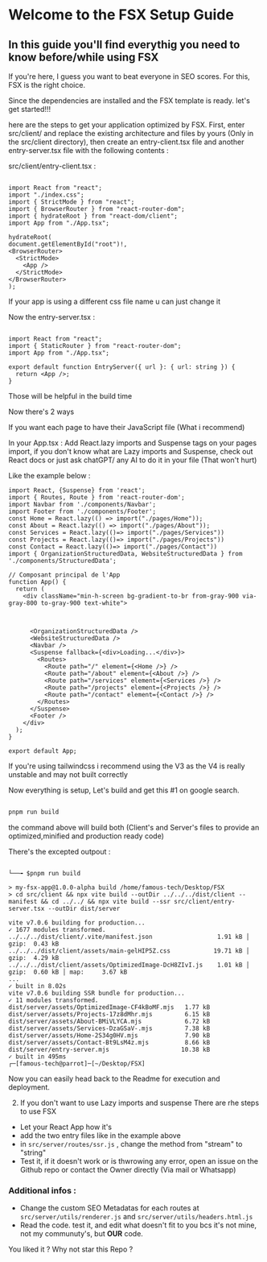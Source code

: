 # Welcome to the FSX Setup Guide

## In this guide you'll find everythig you need to know before/while using FSX

If you're here, I guess you want to beat everyone in SEO scores. For this, FSX is the right choice. 
 
 Since the dependencies are installed and the FSX template is ready. let's get started!!!
 
  here are the steps to get your application optimized by FSX. First, enter src/client/ and replace the existing architecture and files by yours (Only in the src/client directory), then create an entry-client.tsx file and another entry-server.tsx file with the following contents :

  src/client/entry-client.tsx : 
  ```tsx

  import React from "react";
import "./index.css";
import { StrictMode } from "react";
import { BrowserRouter } from "react-router-dom";
import { hydrateRoot } from "react-dom/client";
import App from "./App.tsx";

hydrateRoot(
  document.getElementById("root")!,
  <BrowserRouter>
    <StrictMode>
      <App />
    </StrictMode>
  </BrowserRouter>
);
```

If your app is using a different css file name u can just change it

Now the entry-server.tsx : 
```tsx

import React from "react";
import { StaticRouter } from "react-router-dom";
import App from "./App.tsx";

export default function EntryServer({ url }: { url: string }) {
  return <App />;
}

```

Those will be helpful in the build time

Now there's 2 ways

If you want each page to have their JavaScript file (What i recommend)

In your App.tsx : Add React.lazy imports and Suspense tags on your pages import, if you don't know what are Lazy imports and Suspense, check out React docs or just ask chatGPT/ any AI to do it in your file (That won't hurt)

Like the example below :

```tsx
import React, {Suspense} from 'react';
import { Routes, Route } from 'react-router-dom';
import Navbar from './components/Navbar';
import Footer from './components/Footer';
const Home = React.lazy(() => import("./pages/Home"));
const About = React.lazy(() => import("./pages/About"));
const Services = React.lazy(()=> import("./pages/Services"))
const Projects = React.lazy(()=> import("./pages/Projects"))
const Contact = React.lazy(()=> import("./pages/Contact"))
import { OrganizationStructuredData, WebsiteStructuredData } from './components/StructuredData';

// Composant principal de l'App 
function App() {
  return (
    <div className="min-h-screen bg-gradient-to-br from-gray-900 via-gray-800 to-gray-900 text-white">
      

      
      <OrganizationStructuredData />
      <WebsiteStructuredData />
      <Navbar />
      <Suspense fallback={<div>Loading...</div>}>
        <Routes>
          <Route path="/" element={<Home />} />
          <Route path="/about" element={<About />} />
          <Route path="/services" element={<Services />} />
          <Route path="/projects" element={<Projects />} />
          <Route path="/contact" element={<Contact />} />
        </Routes>
      </Suspense>
      <Footer />
    </div>
  );
}

export default App;
```

If you're using tailwindcss i recommend using the V3 as the V4 is really unstable and may not built correctly

Now everything is setup, Let's build and get this #1 on google search.

```bash

pnpm run build
```
the command above will build both (Client's and Server's files to provide an optimized,minified and production ready code)

There's the excepted outpout :

```console

└──╼ $pnpm run build

> my-fsx-app@1.0.0-alpha build /home/famous-tech/Desktop/FSX
> cd src/client && npx vite build --outDir ../../../dist/client --manifest && cd ../../ && npx vite build --ssr src/client/entry-server.tsx --outDir dist/server

vite v7.0.6 building for production...
✓ 1677 modules transformed.
../../../dist/client/.vite/manifest.json                  1.91 kB │ gzip:  0.43 kB
../../../dist/client/assets/main-gelHIP5Z.css            19.71 kB │ gzip:  4.29 kB
../../../dist/client/assets/OptimizedImage-DcH8ZIvI.js    1.01 kB │ gzip:  0.60 kB │ map:     3.67 kB
...
✓ built in 8.02s
vite v7.0.6 building SSR bundle for production...
✓ 11 modules transformed.
dist/server/assets/OptimizedImage-CF4kBoMF.mjs   1.77 kB
dist/server/assets/Projects-17z8dMhr.mjs         6.15 kB
dist/server/assets/About-BMiVLYCA.mjs            6.72 kB
dist/server/assets/Services-DzaGSaV-.mjs         7.38 kB
dist/server/assets/Home-2S34g0HV.mjs             7.90 kB
dist/server/assets/Contact-Bt9LsM4z.mjs          8.66 kB
dist/server/entry-server.mjs                    10.38 kB
✓ built in 495ms
┌─[famous-tech@parrot]─[~/Desktop/FSX]

```

Now you can easily head back to the Readme for execution and deployment.


2. If you don't want to use Lazy imports and suspense
There are rhe steps to use FSX

* Let your React App how it's
* add the two entry files like in the example above
* in `src/server/routes/ssr.js` , change the method from "stream" to "string"
* Test it, if it doesn't work or is thwrowing any error, open an issue on the Github repo or contact the Owner directly (Via mail or Whatsapp) 


### Additional infos : 

- Change the custom SEO Metadatas for each routes at `src/server/utils/renderer.js` and `src/server/utils/headers.html.js`
- Read the code. test it, and edit what doesn't fit to you bcs it's not mine, not my communuty's, but **OUR** code.

You liked it ? Why not star this Repo ?